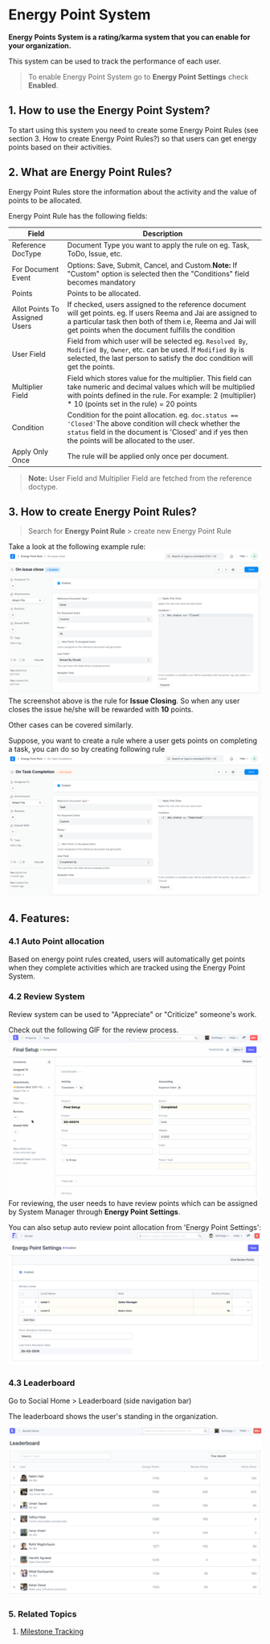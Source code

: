 
# Energy Point System


**Energy Points System is a rating/karma system that you can enable for your organization.**


This system can be used to track the performance of each user.



> 
> To enable Energy Point System go to **Energy Point Settings**
>  check **Enabled**.
> 
> 
> 


## 1. How to use the Energy Point System?


To start using this system you need to create some Energy Point Rules (see section 3. How to create Energy Point Rules?) so that users can get energy points based on their activities.


## 2. What are Energy Point Rules?


Energy Point Rules store the information about the activity and the value of points to be allocated.


Energy Point Rule has the following fields:




| Field | Description |
| --- | --- |
| Reference DocType | Document Type you want to apply the rule on eg. Task, ToDo, Issue, etc. |
| For Document Event | Options: Save, Submit, Cancel, and Custom.**Note:** If "Custom" option is selected then the "Conditions" field becomes mandatory |
| Points | Points to be allocated. |
| Allot Points To Assigned Users | If checked, users assigned to the reference document will get points. eg. If users Reema and Jai are assigned to a particular task then both of them i.e, Reema and Jai will get points when the document fulfills the condition |
| User Field | Field from which user will be selected eg. `Resolved By`, `Modified By`, `Owner`, etc. can be used. If `Modified By` is selected, the last person to satisfy the doc condition will get the points. |
| Multiplier Field | Field which stores value for the multiplier. This field can take numeric and decimal values which will be multiplied with points defined in the rule.  For example: 2 (multiplier) \* 10 (points set in the rule) = 20 points |
| Condition | Condition for the point allocation. eg. `doc.status == 'Closed'`The above condition will check whether the `status` field in the document is 'Closed' and if yes then the points will be allocated to the user. |
| Apply Only Once | The rule will be applied only once per document. |



> 
> **Note:** User Field and Multiplier Field are fetched from the reference doctype.
> 
> 
> 


## 3. How to create Energy Point Rules?



> 
> Search for **Energy Point Rule** > create new Energy Point Rule
> 
> 
> 


Take a look at the following example rule:
![](/files/issue-closed-rule.png)
The screenshot above is the rule for **Issue Closing**.
So when any user closes the issue he/she will be rewarded with **10** points.


Other cases can be covered similarly.


Suppose, you want to create a rule where a user gets points on completing a task,
you can do so by creating following rule
![](/files/task-complete-rule.png)


## 4. Features:


### 4.1 Auto Point allocation


Based on energy point rules created, users will automatically get points when they complete activities which are tracked using the Energy Point System.


### 4.2 Review System


Review system can be used to "Appreciate" or "Criticize" someone's work.


Check out the following GIF for the review process.
![](/files/review-system.gif)
For reviewing, the user needs to have review points which can be assigned by System Manager through **Energy Point Settings**.


You can also setup auto review point allocation from 'Energy Point Settings':
![](/files/auto-review-point-allocation.png)


### 4.3 Leaderboard


Go to Social Home > Leaderboard (side navigation bar)


The leaderboard shows the user's standing in the organization.


![](/files/leaderboard.png)


### 5. Related Topics


1. [Milestone Tracking](/docs/v13/user/manual/en/automation/milestone-tracker)


